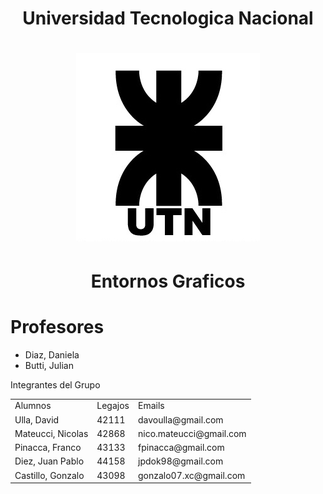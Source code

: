 
<body>
<h1 align="center">Universidad Tecnologica Nacional</h1>

<h1 align="center">
  <img src="Logo UTN.png" alt="logo_utn">
</h1>

<h1 align="center">Entornos Graficos</h1>

# Profesores
* Diaz, Daniela
* Butti, Julian

Integrantes del Grupo

<table text-align:"center">
  <tr>
    <td >Alumnos</td>
    <td >Legajos</td>
    <td >Emails</td>
  </tr>
  <tr>
    <td> Ulla, David </td>
    <td> 42111 </td> 
    <td> davoulla@gmail.com </td>
  </tr>
  <tr>
    <td> Mateucci, Nicolas </td>
    <td> 42868 </td> 
    <td> nico.mateucci@gmail.com </td>
  </tr>
  <tr>
    <td> Pinacca, Franco </td>
    <td> 43133 </td> 
    <td> fpinacca@gmail.com </td>
  </tr>
  <tr>
    <td> Diez, Juan Pablo </td>
    <td> 44158 </td> 
    <td> jpdok98@gmail.com </td>
  </tr>
  <tr>
    <td> Castillo, Gonzalo </td>
    <td> 43098 </td> 
    <td> gonzalo07.xc@gmail.com </td>
  </tr>
</table>
</body>
